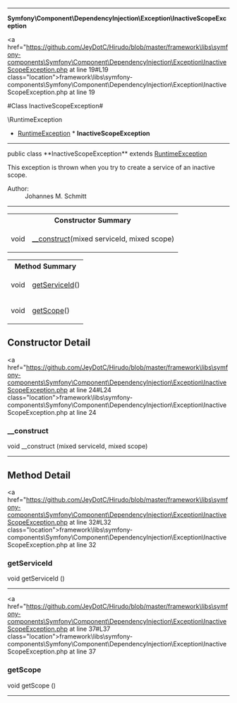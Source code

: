 
- - -

**Symfony\Component\DependencyInjection\Exception\InactiveScopeException**


<a href="https://github.com/JeyDotC/Hirudo/blob/master/framework\libs\symfony-components\Symfony\Component\DependencyInjection\Exception\InactiveScopeException.php at line 19#L19 class="location">framework\libs\symfony-components\Symfony\Component\DependencyInjection\Exception\InactiveScopeException.php at line 19</a>

#Class InactiveScopeException#

\RuntimeException
* <a href="https://github.com/JeyDotC/Hirudo-docs/blob/master/symfony/component/dependencyinjection/exception/runtimeexception.html">RuntimeException</a>
        * **InactiveScopeException**




- - -

<p class="signature">public  class **InactiveScopeException**
extends <a href="https://github.com/JeyDotC/Hirudo-docs/blob/master/symfony/component/dependencyinjection/exception/runtimeexception.html">RuntimeException</a>

</p>

<div class="comment" id="overview_description"><p>This exception is thrown when you try to create a service of an inactive scope.</p></div>

<dl>
<dt>Author:</dt>
<dd>Johannes M. Schmitt <schmittjoh@gmail.com></dd>
</dl>


- - -

<table id="summary_constructor">
<tr><th colspan="2">Constructor Summary</th></tr>
<tr>
<td><span class='k'></span> <span class='nx'>void</span></td>
<td class="description"><p class="name"><a href="#__construct">__construct</a>(mixed serviceId, mixed scope)</p></td>
</tr>
</table>

<table id="summary_method">
<tr><th colspan="2">Method Summary</th></tr>
<tr>
<td><span class='k'></span> <span class='nx'>void</span></td>
<td class="description"><p class="name"><a href="#getserviceid">getServiceId</a>()</p></td>
</tr>
<tr>
<td><span class='k'></span> <span class='nx'>void</span></td>
<td class="description"><p class="name"><a href="#getscope">getScope</a>()</p></td>
</tr>
</table>

<h2 id="detail_method">Constructor Detail</h2>

<a href="https://github.com/JeyDotC/Hirudo/blob/master/framework\libs\symfony-components\Symfony\Component\DependencyInjection\Exception\InactiveScopeException.php at line 24#L24 class="location">framework\libs\symfony-components\Symfony\Component\DependencyInjection\Exception\InactiveScopeException.php at line 24</a>

<h3 id="__construct">__construct</h3>
<span class='k'></span> <span class='nx'>void</span> <span class='nf'>__construct</span> (mixed serviceId, mixed scope)

<div class="details">
</div>

- - -

<h2 id="detail_method">Method Detail</h2>

<a href="https://github.com/JeyDotC/Hirudo/blob/master/framework\libs\symfony-components\Symfony\Component\DependencyInjection\Exception\InactiveScopeException.php at line 32#L32 class="location">framework\libs\symfony-components\Symfony\Component\DependencyInjection\Exception\InactiveScopeException.php at line 32</a>

<h3 id="getServiceId()">getServiceId</h3>
<span class='k'></span> <span class='nx'>void</span> <span class='nf'>getServiceId</span> ()

<div class="details">
</div>

- - -


<a href="https://github.com/JeyDotC/Hirudo/blob/master/framework\libs\symfony-components\Symfony\Component\DependencyInjection\Exception\InactiveScopeException.php at line 37#L37 class="location">framework\libs\symfony-components\Symfony\Component\DependencyInjection\Exception\InactiveScopeException.php at line 37</a>

<h3 id="getScope()">getScope</h3>
<span class='k'></span> <span class='nx'>void</span> <span class='nf'>getScope</span> ()

<div class="details">
</div>

- - -

